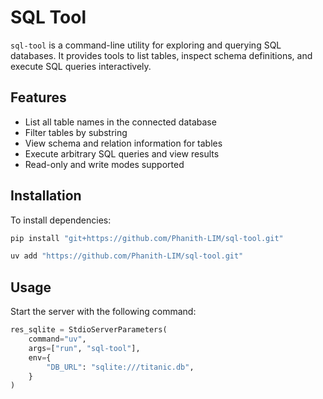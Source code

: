 # SQL Tool

`sql-tool` is a command-line utility for exploring and querying SQL databases. It provides tools to list tables, inspect schema definitions, and execute SQL queries interactively.

## Features

- List all table names in the connected database
- Filter tables by substring
- View schema and relation information for tables
- Execute arbitrary SQL queries and view results
- Read-only and write modes supported

## Installation
To install dependencies:

```sh
pip install "git+https://github.com/Phanith-LIM/sql-tool.git"
```
```sh
uv add "https://github.com/Phanith-LIM/sql-tool.git"
```
## Usage
Start the server with the following command:
```python
res_sqlite = StdioServerParameters(
    command="uv",
	args=["run", "sql-tool"],
    env={
        "DB_URL": "sqlite:///titanic.db",
    }
)
```
